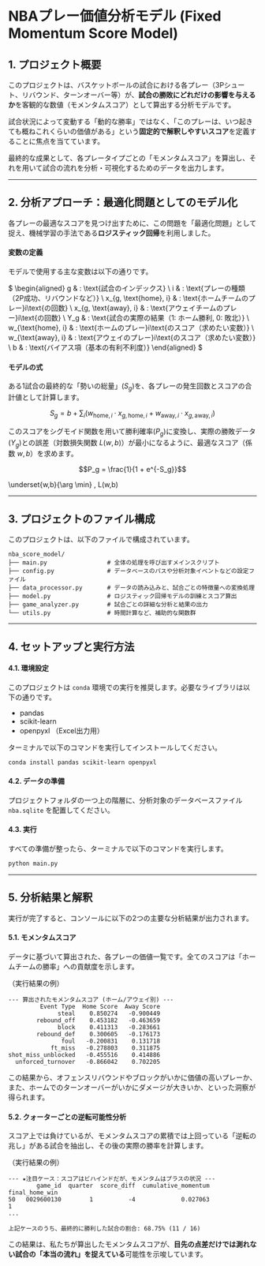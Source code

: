 # NBAプレー価値分析モデル (Fixed Momentum Score Model)

## 1. プロジェクト概要

このプロジェクトは、バスケットボールの試合における各プレー（3Pシュート、リバウンド、ターンオーバー等）が、**試合の勝敗にどれだけの影響を与えるか**を客観的な数値（モメンタムスコア）として算出する分析モデルです。

試合状況によって変動する「動的な勝率」ではなく、「このプレーは、いつ起きても概ねこれくらいの価値がある」という**固定的で解釈しやすいスコア**を定義することに焦点を当てています。

最終的な成果として、各プレータイプごとの「モメンタムスコア」を算出し、それを用いて試合の流れを分析・可視化するためのデータを出力します。

---

## 2. 分析アプローチ：最適化問題としてのモデル化

各プレーの最適なスコアを見つけ出すために、この問題を「最適化問題」として捉え、機械学習の手法である**ロジスティック回帰**を利用しました。

#### 変数の定義
モデルで使用する主な変数は以下の通りです。

$
\begin{aligned}
g & : \text{試合のインデックス} \\
i & : \text{プレーの種類（2P成功、リバウンドなど）} \\
x_{g, \text{home}, i} & : \text{ホームチームのプレー}i\text{の回数} \\
x_{g, \text{away}, i} & : \text{アウェイチームのプレー}i\text{の回数} \\
Y_g & : \text{試合の実際の結果（1: ホーム勝利, 0: 敗北）} \\
w_{\text{home}, i} & : \text{ホームのプレー}i\text{のスコア（求めたい変数）} \\
w_{\text{away}, i} & : \text{アウェイのプレー}i\text{のスコア（求めたい変数）} \\
b & : \text{バイアス項（基本の有利不利度）}
\end{aligned}
$

#### モデルの式
ある1試合の最終的な「勢いの総量」($S_g$)を、各プレーの発生回数とスコアの合計値として計算します。

$$S_g = b + \sum_{i} \left( w_{\text{home}, i} \cdot x_{g, \text{home}, i} + w_{\text{away}, i} \cdot x_{g, \text{away}, i} \right)$$

このスコアをシグモイド関数を用いて勝利確率($P_g$)に変換し、実際の勝敗データ($Y_g$)との誤差（対数損失関数 $L(w,b)$）が最小になるように、最適なスコア（係数 $w,b$）を求めます。

$$P_g = \frac{1}{1 + e^{-S_g}}$$

\underset{w,b}{\arg \min} \, L(w,b)

---

## 3. プロジェクトのファイル構成

このプロジェクトは、以下のファイルで構成されています。

```
nba_score_model/
├── main.py                 # 全体の処理を呼び出すメインスクリプト
├── config.py               # データベースのパスや分析対象イベントなどの設定ファイル
├── data_processor.py       # データの読み込みと、試合ごとの特徴量への変換処理
├── model.py                # ロジスティック回帰モデルの訓練とスコア算出
├── game_analyzer.py        # 試合ごとの詳細な分析と結果の出力
└── utils.py                # 時間計算など、補助的な関数群
```

---

## 4. セットアップと実行方法

#### 4.1. 環境設定
このプロジェクトは `conda` 環境での実行を推奨します。必要なライブラリは以下の通りです。

- pandas
- scikit-learn
- openpyxl （Excel出力用）

ターミナルで以下のコマンドを実行してインストールしてください。
```bash
conda install pandas scikit-learn openpyxl
```

#### 4.2. データの準備
プロジェクトフォルダの一つ上の階層に、分析対象のデータベースファイル `nba.sqlite` を配置してください。

#### 4.3. 実行
すべての準備が整ったら、ターミナルで以下のコマンドを実行します。
```bash
python main.py
```

---

## 5. 分析結果と解釈

実行が完了すると、コンソールに以下の2つの主要な分析結果が出力されます。

#### 5.1. モメンタムスコア
データに基づいて算出された、各プレーの価値一覧です。全てのスコアは「ホームチームの勝率」への貢献度を示します。

（実行結果の例）
```
--- 算出されたモメンタムスコア (ホーム/アウェイ別) ---
         Event Type  Home Score  Away Score
              steal    0.850274   -0.900449
        rebound_off    0.453182   -0.463659
              block    0.411313   -0.283661
        rebound_def    0.300605   -0.176173
               foul   -0.200831    0.131718
            ft_miss   -0.278803    0.311875
shot_miss_unblocked   -0.455516    0.414886
  unforced_turnover   -0.866042    0.702205
```
この結果から、オフェンスリバウンドやブロックがいかに価値の高いプレーか、また、ホームでのターンオーバーがいかにダメージが大きいか、といった洞察が得られます。

#### 5.2. クォーターごとの逆転可能性分析
スコア上では負けているが、モメンタムスコアの累積では上回っている「逆転の兆し」がある試合を抽出し、その後の実際の勝率を計算します。

（実行結果の例）
```
--- ★注目ケース：スコアはビハインドだが、モメンタムはプラスの状況 ---
        game_id  quarter  score_diff  cumulative_momentum  final_home_win
50   0029600130        1          -4             0.027063               1
...

上記ケースのうち、最終的に勝利した試合の割合: 68.75% (11 / 16)
```
この結果は、私たちが算出したモメンタムスコアが、**目先の点差だけでは測れない試合の「本当の流れ」を捉えている**可能性を示唆しています。